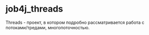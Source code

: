 # job4j_threads

Threads - проект, в котором подробно рассматривается работа с потоками/тредами, многопоточностью.
